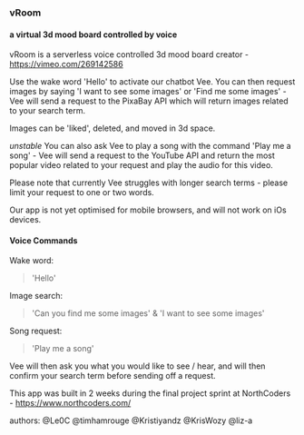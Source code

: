 ### vRoom

####  a virtual 3d mood board controlled by voice

vRoom is a serverless voice controlled 3d mood board creator - https://vimeo.com/269142586

Use the wake word 'Hello' to activate our chatbot Vee. You can then request images by saying 'I want to see some images' or 'Find me some images' - Vee will send a request to the PixaBay API which will return images related to your search term.

Images can be 'liked', deleted, and moved in 3d space.

*unstable*  You can also ask Vee to play a song with the command 'Play me a song' - Vee will send a request to the YouTube API and return the most popular video related to your request and play the audio for this video. 

Please note that currently Vee struggles with longer search terms - please limit your request to one or two words.

Our app is not yet optimised for mobile browsers, and will not work on iOs devices.

#### Voice Commands

Wake word:

> 'Hello'

Image search:

> 'Can you find me some images' & 'I want to see some images'

Song request:

>'Play me a song'

Vee will then ask you what you would like to see / hear, and will then confirm your search term before sending off a request.

This app was built in 2 weeks during the final project sprint at NorthCoders - https://www.northcoders.com/

authors: 
@Le0C
@timhamrouge
@Kristiyandz
@KrisWozy
@liz-a

